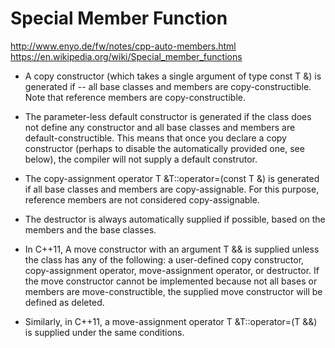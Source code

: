 
# Special Member Function

http://www.enyo.de/fw/notes/cpp-auto-members.html 
https://en.wikipedia.org/wiki/Special_member_functions

- A copy constructor (which takes a single argument of type const T &) is generated if 
-- all base classes and members are copy-constructible. Note that reference members are copy-constructible.

- The parameter-less default constructor is generated if the class does not define any constructor and all base classes and members are default-constructible. This means that once you declare a copy constructor (perhaps to disable the automatically provided one, see below), the compiler will not supply a default construtor.

- The copy-assignment operator T &T::operator=(const T &) is generated if all base classes and members are copy-assignable. For this purpose, reference members are not considered copy-assignable.

- The destructor is always automatically supplied if possible, based on the members and the base classes.

- In C++11, A move constructor with an argument T && is supplied unless the class has any of the following: a user-defined copy constructor, copy-assignment operator, move-assignment operator, or destructor. If the move constructor cannot be implemented because not all bases or members are move-constructible, the supplied move constructor will be defined as deleted.

- Similarly, in C++11, a move-assignment operator T &T::operator=(T &&) is supplied under the same conditions.



